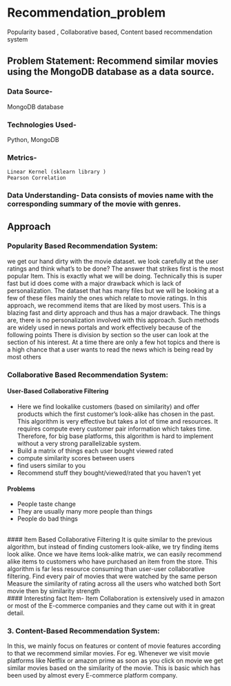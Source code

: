 # Recommendation_problem
Popularity based , Collaborative based, Content based recommendation system 

## Problem Statement: Recommend similar movies using the MongoDB database as a data source.

### Data Source-
MongoDB database

### Technologies Used- 
Python, MongoDB
	

### Metrics-
	Linear Kernel (sklearn library )
	Pearson Correlation


### Data Understanding- Data consists of movies name with the corresponding summary of the movie with genres. 

## Approach

### Popularity Based Recommendation System:

we get our hand dirty with the movie dataset. we look carefully at the user ratings and think what’s to be done?
The answer that strikes first is the most popular Item. This is exactly what we will be doing.
Technically this is super fast but id does come with a major drawback which is lack of personalization. The dataset that has many files but we will be looking at a few of these files mainly the ones which relate to movie ratings.
In this approach, we recommend items that are liked by most users. This is a blazing fast and dirty approach and thus has a major drawback. The things are, there is no personalization involved with this approach. Such methods are widely used in news portals and work effectively because of the following points
There is division by section so the user can look at the section of his interest.
 At a time there are only a few hot topics and there is a high chance that a user wants to read the news which is being read by most others
<br>
### Collaborative Based Recommendation System:
#### User-Based Collaborative Filtering
- Here we find lookalike customers (based on similarity) and offer products which the first customer’s look-alike has chosen in the past. This algorithm is very effective but takes a lot of time and resources. It requires compute every customer pair information which takes time. Therefore, for big base platforms, this algorithm is hard to implement without a very strong parallelizable system.<br>
- Build a matrix of things each user bought viewed rated<br>
- compute similarity scores between users<br>
- find users similar to you<br>
- Recommend stuff they bought/viewed/rated that you haven’t yet<br>
#### Problems<br>
- People taste change<br>
- They are usually many more people than things<br>
- People do bad things
<br>
#### Item Based Collaborative Filtering
It is quite similar to the previous algorithm, but instead of finding customers look-alike, we try finding items look alike. Once we have items look-alike matrix, we can easily recommend alike items to customers who have purchased an item from the store. This algorithm is far less resource consuming than user-user collaborative filtering.
Find every pair of movies that were watched by the same person
Measure the similarity of rating across all the users who watched both
Sort movie then by similarity strength<br>
#### Interesting fact
Item- Item Collaboration is extensively used in amazon or most of the E-commerce companies and they came out with it in great detail.

### 3. Content-Based Recommendation System:
In this, we mainly focus on features or content of movie features according to that we recommend similar movies. For eg. Whenever we visit movie platforms like Netflix or amazon prime as soon as you click on movie we get similar movies based on the similarity of the movie.
This is basic which has been used by almost every E-commerce platform company.

